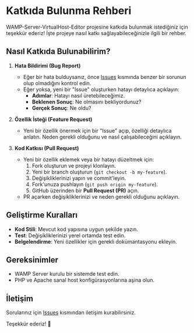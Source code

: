 # Katkıda Bulunma Rehberi

WAMP-Server-VirtualHost-Editor projesine katkıda bulunmak istediğiniz için teşekkür ederiz! İşte projeye nasıl katkı sağlayabileceğinizle ilgili bir rehber.

## Nasıl Katkıda Bulunabilirim?

1. **Hata Bildirimi (Bug Report)**  
   - Eğer bir hata bulduysanız, önce [Issues](https://github.com/onder7/WAMP-Server-VirtualHost-Editor/issues) kısmında benzer bir sorunun olup olmadığını kontrol edin.
   - Eğer yoksa, yeni bir "Issue" oluşturken hatayı detaylıca açıklayın:
     - **Adımlar**: Hatayı nasıl üretebileceğimiz.
     - **Beklenen Sonuç**: Ne olmasını bekliyordunuz?
     - **Gerçek Sonuç**: Ne oldu?

2. **Özellik İsteği (Feature Request)**  
   - Yeni bir özellik önermek için bir "Issue" açıp, özelliği detaylıca anlatın. Neden gerekli olduğunu ve nasıl çalışabileceğini açıklayın.

3. **Kod Katkısı (Pull Request)**  
   - Yeni bir özellik eklemek veya bir hatayı düzeltmek için:
     1. Fork oluşturun ve projeyi klonlayın.
     2. Yeni bir branch oluşturun (`git checkout -b my-feature`).
     3. Değişikliklerinizi yapın ve commit'leyin.
     4. Fork'unuza pushlayın (`git push origin my-feature`).
     5. GitHub üzerinden bir **Pull Request (PR)** açın.
   - PR açarken değişikliklerinizi ve neden gerekli olduğunu açıklayın.

## Geliştirme Kuralları

- **Kod Stili**: Mevcut kod yapısına uygun şekilde yazın.
- **Test**: Değişikliklerinizi yerel ortamda test edin.
- **Belgelendirme**: Yeni özellikler için gerekli dokümantasyonu ekleyin.

## Gereksinimler

- WAMP Server kurulu bir sistemde test edin.
- PHP ve Apache sanal host konfigürasyonlarına aşina olun.

## İletişim

Sorularınız için [Issues](https://github.com/onder7/WAMP-Server-VirtualHost-Editor/issues) kısmından iletişim kurabilirsiniz.

Teşekkür ederiz! 🚀
